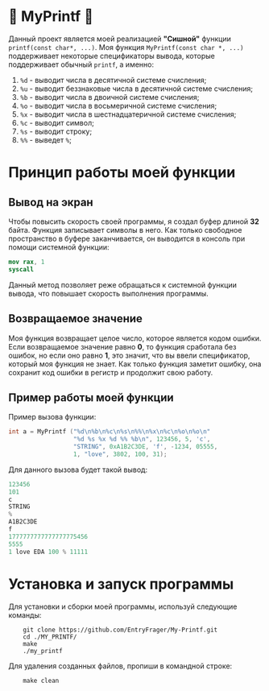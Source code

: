 # :muscle: MyPrintf :muscle:

Данный проект является моей реализацией **"Сишной"** функции `printf(const char*, ...)`. Моя функция `MyPrintf(const char *, ...)` поддерживает некоторые спецификаторы вывода, которые поддерживает обычный `printf`, а именно:
1. `%d` - выводит числа в десятичной системе счисления;
2. `%u` - выводит беззнаковые числа в десятичной системе счисления;
3. `%b` - выводит числа в двоичной системе счисления;
4. `%o` - выводит числа в восьмеричной системе счисления;
5. `%x` - выводит числа в шестнадцатеричной системе счисления;
6. `%c` - выводит символ;
7. `%s` - выводит строку;
8. `%%` - выведет `%`;

# Принцип работы моей функции

## Вывод на экран

Чтобы повысить скорость своей программы, я создал буфер длиной **32** байта. Функция записывает символы в него. Как только свободное пространство в буфере заканчивается, он выводится в консоль при помощи системной функции:

``` nasm
mov rax, 1
syscall
```

Данный метод позволяет реже обращаться к системной функции вывода, что повышает скорость выполнения программы.

## Возвращаемое значение

Моя функция возвращает целое число, которое является кодом ошибки. Если возвращаемое значение равно **0**, то функция сработала без ошибок, но если оно равно **1**, это значит, что вы ввели спецификатор, который моя функция не знает. Как только функция заметит ошибку, она сохранит код ошибки в регистр и продолжит свою работу.

## Пример работы моей функции

Пример вызова функции:

``` C
int a = MyPrintf ("%d\n%b\n%c\n%s\n%%\n%x\n%c\n%o\n%o\n"
                  "%d %s %x %d %% %b\n", 123456, 5, 'c',
                  "STRING", 0xA1B2C3DE, 'f', -1234, 05555,
                  1, "love", 3802, 100, 31);
```

Для данного вызова будет такой вывод:

``` C
123456
101
c
STRING
%
A1B2C3DE
f
1777777777777777775456
5555
1 love EDA 100 % 11111
```

# Установка и запуск программы

Для установки и сборки моей программы, используй следующие команды:

        git clone https://github.com/EntryFrager/My-Printf.git
        cd ./MY_PRINTF/
        make
        ./my_printf

Для удаления созданных файлов, пропиши в командной строке:

        make clean
